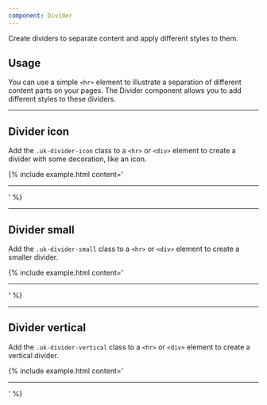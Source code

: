 ```yaml
---
component: Divider
---
```


<p class="uk-text-lead">Create dividers to separate content and apply different styles to them.</p>

## Usage

You can use a simple `<hr>` element to illustrate a separation of different content parts on your pages. The Divider component allows you to add different styles to these dividers.

***

## Divider icon

Add the `.uk-divider-icon` class to a `<hr>` or `<div>` element to create a divider with some decoration, like an icon.

{% include example.html content='
<hr class="uk-divider-icon">
' %}

***

## Divider small

Add the `.uk-divider-small` class to a `<hr>` or `<div>` element to create a smaller divider.

{% include example.html content='
<hr class="uk-divider-small">
' %}

***

## Divider vertical

Add the `.uk-divider-vertical` class to a `<hr>` or `<div>` element to create a vertical divider.

{% include example.html content='
<hr class="uk-divider-vertical">
' %}
